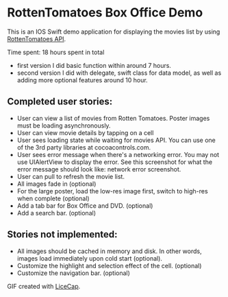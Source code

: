 # RottenTomatoes Box Office Demo

This is an IOS Swift demo application for displaying the movies list by using [RottenTomatoes API](http://www.rottentomatoes.com/).  

Time spent: 18 hours spent in total 

 * first version I did basic function within around 7 hours.  
 * second version I did with delegate, swift class for data model, as well as adding more optional features around 10 hour. 

Completed user stories:
------------------------

* User can view a list of movies from Rotten Tomatoes. Poster images must be loading asynchronously.
* User can view movie details by tapping on a cell
* User sees loading state while waiting for movies API. You can use one of the 3rd party libraries at cocoacontrols.com.
* User sees error message when there's a networking error. You may not use UIAlertView to display the error. See this screenshot for what the error message should look like: network error screenshot.
* User can pull to refresh the movie list.
* All images fade in (optional)
* For the large poster, load the low-res image first, switch to high-res when complete (optional)
* Add a tab bar for Box Office and DVD. (optional)
* Add a search bar. (optional)


Stories not implemented:
--------------------------
* All images should be cached in memory and disk. In other words, images load immediately upon cold start (optional).
* Customize the highlight and selection effect of the cell. (optional)
* Customize the navigation bar. (optional)

 

GIF created with [LiceCap](http://www.cockos.com/licecap/).
